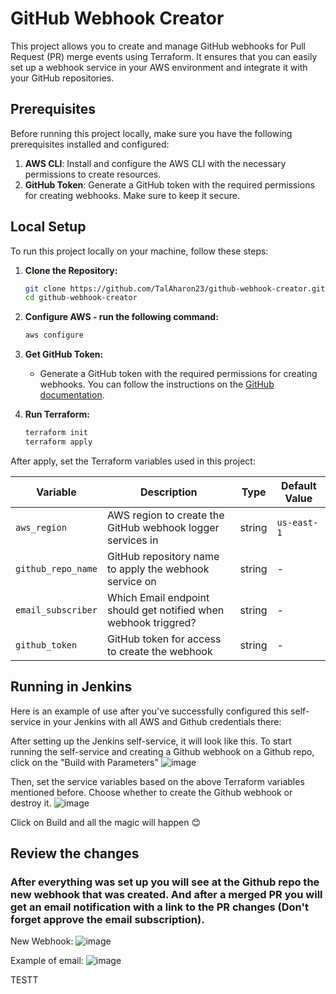 # GitHub Webhook Creator

This project allows you to create and manage GitHub webhooks for Pull Request (PR) merge events using Terraform. It ensures that you can easily set up a webhook service in your AWS environment and integrate it with your GitHub repositories.

## Prerequisites

Before running this project locally, make sure you have the following prerequisites installed and configured:

1. **AWS CLI**: Install and configure the AWS CLI with the necessary permissions to create resources.
2. **GitHub Token**: Generate a GitHub token with the required permissions for creating webhooks. Make sure to keep it secure.

## Local Setup

To run this project locally on your machine, follow these steps:

1. **Clone the Repository:**
    ```bash
    git clone https://github.com/TalAharon23/github-webhook-creator.git
    cd github-webhook-creator

2. **Configure AWS - run the following command:**
    ```bash
    aws configure

3. **Get GitHub Token:**
   - Generate a GitHub token with the required permissions for creating webhooks. You can follow the instructions on the [GitHub documentation](https://docs.github.com/en/authentication/keeping-your-account-and-data-secure/creating-a-personal-access-token).

4. **Run Terraform:**
    ```bash
    terraform init
    terraform apply
    
After apply, set the Terraform variables used in this project:

| Variable                | Description                                                        | Type   | Default Value   |
| ----------------------- | ------------------------------------------------------------------ | ------ | --------------- |
| `aws_region`            | AWS region to create the GitHub webhook logger services in         | string | `us-east-1`     |
| `github_repo_name`      | GitHub repository name to apply the webhook service on             | string | -               |
| `email_subscriber`      | Which Email endpoint should get notified when webhook triggred?    | string | -               |
| `github_token`          | GitHub token for access to create the webhook                      | string | -               |


## Running in Jenkins

Here is an example of use after you've successfully configured this self-service in your Jenkins with all AWS and Github credentials there:

After setting up the Jenkins self-service, it will look like this. To start running the self-service and creating a Github webhook on a Github repo, click on the "Build with Parameters"
![image](https://github.com/TalAharon23/github-webhook-creator/assets/82831070/d088854b-13ad-4cf1-a422-cceb5b342363)

Then, set the service variables based on the above Terraform variables mentioned before. Choose whether to create the Github webhook or destroy it.
![image](https://github.com/TalAharon23/github-webhook-creator/assets/82831070/72eef650-8c5a-463d-8a55-515f22dc10aa)

Click on Build and all the magic will happen 😊

## Review the changes
### After everything was set up you will see at the Github repo the new webhook that was created. And after a merged PR you will get an email notification with a link to the PR changes (Don't forget approve the email subscription).

New Webhook:
![image](https://github.com/TalAharon23/github-webhook-creator/assets/82831070/9697f555-1bd2-48a1-9178-3454ddce7244)

Example of email:
![image](https://github.com/TalAharon23/github-webhook-creator/assets/82831070/f727ee7c-97a9-4347-9fb4-0e9b791d48e9)

TESTT


